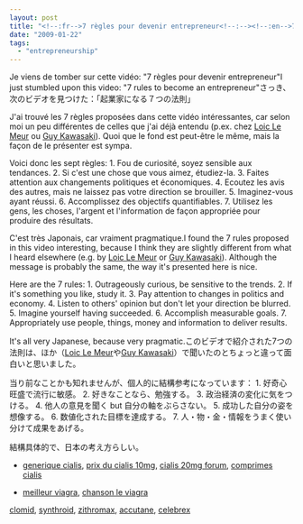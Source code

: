 ```yaml
---
layout: post
title: "<!--:fr-->7 règles pour devenir entrepreneur<!--:--><!--:en-->7 rules to become an entrepreneur<!--:--><!--:ja-->起業家になる７つの法則<!--:-->"
date: "2009-01-22"
tags: 
  - "entrepreneurship"
---
```


Je viens de tomber sur cette vidéo: "7 règles pour devenir entrepreneur"I just stumbled upon this video: "7 rules to become an entrepreneur"さっき、次のビデオを見つけた：「起業家になる７つの法則」

J'ai trouvé les 7 règles proposées dans cette vidéo intéressantes, car selon moi un peu différentes de celles que j'ai déjà entendu (p.ex. chez [Loic Le Meur](http://loiclemeur.com/france/2004/10/cr233er_votre_e.html) ou [Guy Kawasaki](http://blog.guykawasaki.com/2008/12/everything-i-ne.html)). Quoi que le fond est peut-être le même, mais la façon de le présenter est sympa.

Voici donc les sept règles: 1. Fou de curiosité, soyez sensible aux tendances. 2. Si c'est une chose que vous aimez, étudiez-la. 3. Faites attention aux changements politiques et économiques. 4. Ecoutez les avis des autres, mais ne laissez pas votre direction se brouiller. 5. Imaginez-vous ayant réussi. 6. Accomplissez des objectifs quantifiables. 7. Utilisez les gens, les choses, l'argent et l'information de façon appropriée pour produire des résultats.

C'est très Japonais, car vraiment pragmatique.I found the 7 rules proposed in this video interesting, because I think they are slightly different from what I heard elsewhere (e.g. by [Loic Le Meur](http://loiclemeur.com/france/2004/10/cr233er_votre_e.html) or [Guy Kawasaki](http://blog.guykawasaki.com/2008/12/everything-i-ne.html)). Although the message is probably the same, the way it's presented here is nice.

Here are the 7 rules: 1. Outrageously curious, be sensitive to the trends. 2. If it's something you like, study it. 3. Pay attention to changes in politics and economy. 4. Listen to others' opinion but don't let your direction be blurred. 5. Imagine yourself having succeeded. 6. Accomplish measurable goals. 7. Appropriately use people, things, money and information to deliver results.

It's all very Japanese, because very pragmatic.このビデオで紹介された7つの法則は、ほか（[Loic Le Meur](http://loiclemeur.com/france/2004/10/cr233er_votre_e.html)や[Guy Kawasaki](http://blog.guykawasaki.com/2008/12/everything-i-ne.html)）で聞いたのとちょっと違って面白いと思いました。

当り前なことかも知れませんが、個人的に結構参考になっています： 1. 好奇心旺盛で流行に敏感。 2. 好きなことなら、勉強する。 3. 政治経済の変化に気をつける。 4. 他人の意見を聞く but 自分の軸をぶらさない。 5. 成功した自分の姿を想像する。 6. 数値化された目標を達成する。 7. 人・物・金・情報をうまく使い分けて成果をあげる。

結構具体的で、日本の考え方らしい。

- [generique cialis](http://knappcenter.iit.edu/students/kiea/apply-kiea/), [prix du cialis 10mg](http://knappcenter.iit.edu/students/events/idea-challenge/), [cialis 20mg forum](http://knappcenter.iit.edu/students/events/innovation-chase/), [comprimes cialis](http://knappcenter.iit.edu/students/kiea/)

- [meilleur viagra](http://distance.uaf.edu/tmp/1-meilleur-viagra.php), [chanson le viagra](http://distance.uaf.edu/tmp/1-chanson-le-viagra.php)

[clomid](http://hammer.ucla.edu/newsblogs/?m=200805), [synthroid](http://hammer.ucla.edu/newsblogs/?m=200806), [zithromax](http://hammer.ucla.edu/newsblogs/?m=200808), [accutane](http://hammer.ucla.edu/newsblogs/?m=200809), [celebrex](http://hammer.ucla.edu/newsblogs/?m=200810)
